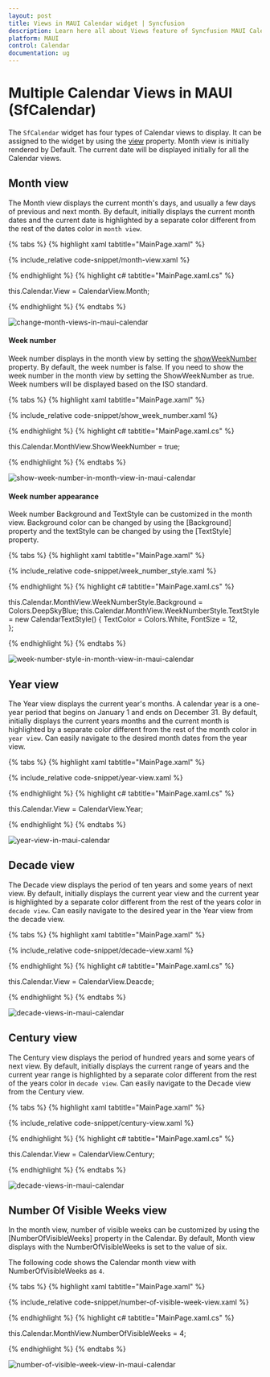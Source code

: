 ```yaml
---
layout: post
title: Views in MAUI Calendar widget | Syncfusion
description: Learn here all about Views feature of Syncfusion MAUI Calendar (SfCalendar) widget and more.
platform: MAUI
control: Calendar
documentation: ug
---
```


# Multiple Calendar Views in MAUI (SfCalendar)
The `SfCalendar` widget has four types of Calendar views to display. It can be assigned to the widget by using the [view](https://pub.dev/documentation/syncfusion_flutter_datepicker/latest/datepicker/SfDateRangePicker/view.html) property. Month view is initially rendered by Default. The current date will be displayed initially for all the Calendar views.

## Month view
The Month view displays the current month's days, and usually a few days of previous and next month. By default, initially displays the current month dates and the current date is highlighted by a separate color different from the rest of the dates color in `month view`.

{% tabs %}
{% highlight xaml tabtitle="MainPage.xaml" %}

{% include_relative code-snippet/month-view.xaml %}

{% endhighlight %}
{% highlight c# tabtitle="MainPage.xaml.cs" %}

this.Calendar.View = CalendarView.Month;

{% endhighlight %}
{% endtabs %}

![change-month-views-in-maui-calendar](images/views/month-view.png)


#### Week number
Week number displays in the month view by setting the [showWeekNumber](https://pub.dev/documentation/syncfusion_maui_calendar/latest/calendar/MonthViewSettings/showWeekNumber.html) property. By default, the week number is false. If you need to show the week number in the month view by setting the ShowWeekNumber as true. Week numbers will be displayed based on the ISO standard.

{% tabs %}
{% highlight xaml tabtitle="MainPage.xaml" %}

{% include_relative code-snippet/show_week_number.xaml %}

{% endhighlight %}
{% highlight c# tabtitle="MainPage.xaml.cs" %}

this.Calendar.MonthView.ShowWeekNumber = true;

{% endhighlight %}
{% endtabs %}

![show-week-number-in-month-view-in-maui-calendar](images/views/show-week-number-in-month-view.png)


#### Week number appearance
Week number Background and TextStyle can be customized in the month view. Background color can be changed by using the [Background] property and the textStyle can be changed by using the [TextStyle] property.

{% tabs %}
{% highlight xaml tabtitle="MainPage.xaml" %}

{% include_relative code-snippet/week_number_style.xaml %}

{% endhighlight %}
{% highlight c# tabtitle="MainPage.xaml.cs" %}

this.Calendar.MonthView.WeekNumberStyle.Background = Colors.DeepSkyBlue;
this.Calendar.MonthView.WeekNumberStyle.TextStyle = new CalendarTextStyle()
{
    TextColor = Colors.White,
    FontSize = 12,        
};

{% endhighlight %}
{% endtabs %}

![week-number-style-in-month-view-in-maui-calendar](images/views/week-number-style-in-month-view.png)


## Year view
The Year view displays the current year's months. A calendar year is a one-year period that begins on January 1 and ends on December 31. By default, initially displays the current years months and the current month is highlighted by a separate color different from the rest of the month color in `year view`. Can easily navigate to the desired month dates from the year view.

{% tabs %}
{% highlight xaml tabtitle="MainPage.xaml" %}

{% include_relative code-snippet/year-view.xaml %}

{% endhighlight %}
{% highlight c# tabtitle="MainPage.xaml.cs" %}

this.Calendar.View = CalendarView.Year;

{% endhighlight %}
{% endtabs %}

![year-view-in-maui-calendar](images/views/year-view.png)

## Decade view
The Decade view displays the period of ten years and some years of next view. By default, initially displays the current year view and the current year is highlighted by a separate color different from the rest of the years color in `decade view`. Can easily navigate to the desired year in the Year view from the decade view.

{% tabs %}
{% highlight xaml tabtitle="MainPage.xaml" %}

{% include_relative code-snippet/decade-view.xaml %}

{% endhighlight %}
{% highlight c# tabtitle="MainPage.xaml.cs" %}

this.Calendar.View = CalendarView.Deacde;

{% endhighlight %}
{% endtabs %}

![decade-views-in-maui-calendar](images/views/decade-view.png)

## Century view
The Century view displays the period of hundred years and some years of next view. By default, initially displays the current range of years and the current year range is highlighted by a separate color different from the rest of the years color in `decade view`. Can easily navigate to the Decade view from the Century view.

{% tabs %}
{% highlight xaml tabtitle="MainPage.xaml" %}

{% include_relative code-snippet/century-view.xaml %}

{% endhighlight %}
{% highlight c# tabtitle="MainPage.xaml.cs" %}

this.Calendar.View = CalendarView.Century;

{% endhighlight %}
{% endtabs %}

![decade-views-in-maui-calendar](images/views/decade-view.png)

## Number Of Visible Weeks view
In the month view, number of visible weeks can be customized by using the [NumberOfVisibleWeeks] property in the Calendar. By default, Month view displays with the NumberOfVisibleWeeks is set to the value of six.

The following code shows the Calendar month view with NumberOfVisibleWeeks as `4`.

{% tabs %}
{% highlight xaml tabtitle="MainPage.xaml" %}

{% include_relative code-snippet/number-of-visible-week-view.xaml %}

{% endhighlight %}
{% highlight c# tabtitle="MainPage.xaml.cs" %}

this.Calendar.MonthView.NumberOfVisibleWeeks = 4;

{% endhighlight %}
{% endtabs %}

![number-of-visible-week-view-in-maui-calendar](images/views/number-of-visible-week-view.png)